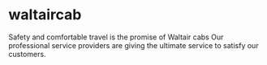 # waltaircab
 Safety and comfortable travel is the promise of Waltair cabs
 Our professional service providers are giving the ultimate service to satisfy our customers.
